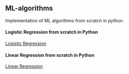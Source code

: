 ## ML-algorithms
Implementation of ML algorithms from scratch in python.

#### Logistic Regression from scratch in Python
[Logistic Regression](https://github.com/Sabihxh/ML-algorithms/blob/master/Logistic%20Regression.ipynb)


#### Linear Regression from scratch in Python
[Linear Regression](https://github.com/Sabihxh/ML-algorithms/blob/master/Linear%20Regression.ipynb)


